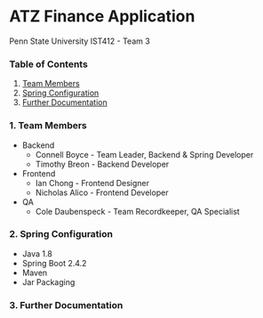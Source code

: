 # ATZ Finance Application
Penn State University IST412 - Team 3

### Table of Contents
1. [Team Members](#1.)
2. [Spring Configuration](#2.)
3. [Further Documentation](#3.)

### **1.** Team Members
- Backend
  - Connell Boyce - Team Leader, Backend & Spring Developer
  - Timothy Breon - Backend Developer
- Frontend
  - Ian Chong - Frontend Designer
  - Nicholas Alico - Frontend Developer
- QA
  - Cole Daubenspeck - Team Recordkeeper, QA Specialist
  
 ### **2.** Spring Configuration
- Java 1.8
- Spring Boot 2.4.2
- Maven
- Jar Packaging

### **3.** Further Documentation
